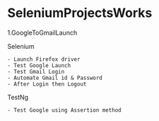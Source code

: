 # SeleniumProjectsWorks

1.GoogleToGmailLaunch

Selenium

	- Launch Firefox driver
	- Test Google Launch
	- Test Gmail Login 
	- Automate Gmail id & Password 
	- After Login then Logout
TestNg
	
	- Test Google using Assertion method
